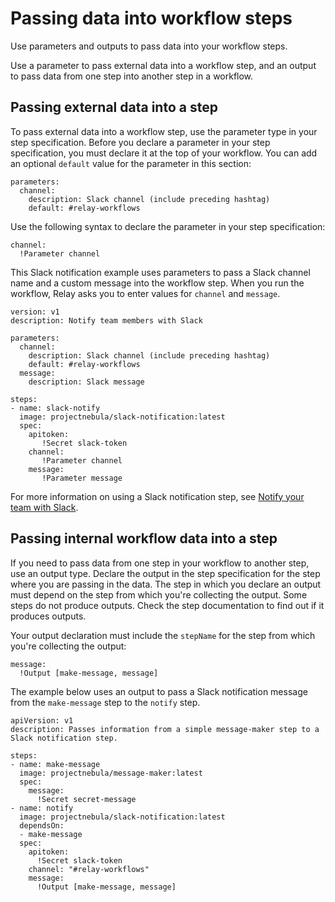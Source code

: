 # Passing data into workflow steps

Use parameters and outputs to pass data into your workflow steps.

Use a parameter to pass external data into a workflow step, and an output to pass data from one step into another step in a workflow.

## Passing external data into a step

To pass external data into a workflow step, use the parameter type in your step specification. Before you declare a parameter in your step specification, you must declare it at the top of your workflow. You can add an optional `default` value for the parameter in this section:

```
parameters:
  channel:
    description: Slack channel (include preceding hashtag) 
    default: #relay-workflows
```

Use the following syntax to declare the parameter in your step specification:

```
channel:
  !Parameter channel
```

This Slack notification example uses parameters to pass a Slack channel name and a custom message into the workflow step. When you run the workflow, Relay asks you to enter values for `channel` and `message`.

```
version: v1
description: Notify team members with Slack

parameters:
  channel:
    description: Slack channel (include preceding hashtag)
    default: #relay-workflows
  message:
    description: Slack message

steps:
- name: slack-notify
  image: projectnebula/slack-notification:latest
  spec:
    apitoken:
       !Secret slack-token
    channel:
       !Parameter channel
    message:
       !Parameter message
```

For more information on using a Slack notification step, see 
[Notify your team with Slack](https://github.com/puppetlabs/nebula-workflow-examples/tree/master/example-workflows/notify-slack).

## Passing internal workflow data into a step

If you need to pass data from one step in your workflow to another step, use an output type. Declare the output in the step specification for the step where you are passing in the data. The step in which you declare an output must depend on the step from which you're collecting the output. Some steps do not produce outputs. Check the step documentation to find out if it produces outputs.

Your output declaration must include the `stepName` for the step from which you're collecting the output:

```
message: 
  !Output [make-message, message]
```

The example below uses an output to pass a Slack notification message from the `make-message` step to the `notify` step.

```
apiVersion: v1
description: Passes information from a simple message-maker step to a Slack notification step.

steps:
- name: make-message
  image: projectnebula/message-maker:latest
  spec:
    message: 
      !Secret secret-message
- name: notify
  image: projectnebula/slack-notification:latest
  dependsOn:
  - make-message
  spec:
    apitoken: 
      !Secret slack-token
    channel: "#relay-workflows"
    message: 
      !Output [make-message, message]
```

